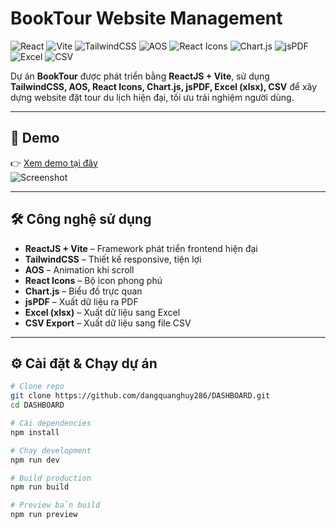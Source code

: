 #  BookTour Website Management  

![React](https://img.shields.io/badge/React-18-blue?logo=react)
![Vite](https://img.shields.io/badge/Vite-5-purple?logo=vite)
![TailwindCSS](https://img.shields.io/badge/TailwindCSS-3.4-06B6D4?logo=tailwindcss)
![AOS](https://img.shields.io/badge/AOS-animate-orange)
![React Icons](https://img.shields.io/badge/React%20Icons-Available-green)
![Chart.js](https://img.shields.io/badge/Chart.js-4.4-F5788D?logo=chartdotjs)
![jsPDF](https://img.shields.io/badge/jsPDF-Available-red)
![Excel](https://img.shields.io/badge/Excel-xlsx-217346?logo=microsoft-excel)
![CSV](https://img.shields.io/badge/CSV-Export-yellow)

Dự án **BookTour** được phát triển bằng **ReactJS + Vite**, sử dụng **TailwindCSS, AOS, React Icons, Chart.js, jsPDF, Excel (xlsx), CSV** để xây dựng website đặt tour du lịch hiện đại, tối ưu trải nghiệm người dùng.

---

##  🚀 Demo
👉 [Xem demo tại đây](https://dashboard-smoky-theta-36.vercel.app/login)  
![Screenshot](https://res.cloudinary.com/dhl6tbhdh/image/upload/v1757253627/screencapture-localhost-3000-2025-09-07-20_59_18_agcrc3.png)

---

##  🛠 Công nghệ sử dụng
-  **ReactJS + Vite** – Framework phát triển frontend hiện đại  
-  **TailwindCSS** – Thiết kế responsive, tiện lợi  
-  **AOS** – Animation khi scroll  
-  **React Icons** – Bộ icon phong phú  
-  **Chart.js** – Biểu đồ trực quan  
-  **jsPDF** – Xuất dữ liệu ra PDF  
-  **Excel (xlsx)** – Xuất dữ liệu sang Excel  
-  **CSV Export** – Xuất dữ liệu sang file CSV  

---

## ⚙️ Cài đặt & Chạy dự án

```bash
# Clone repo
git clone https://github.com/dangquanghuy286/DASHBOARD.git
cd DASHBOARD

# Cài dependencies
npm install

# Chạy development
npm run dev   

# Build production
npm run build

# Preview bản build
npm run preview
